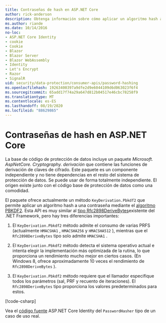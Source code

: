 ```yaml
---
title: Contraseñas de hash en ASP.NET Core
author: rick-anderson
description: Obtenga información sobre cómo aplicar un algoritmo hash a las contraseñas mediante las API de protección de datos de ASP.NET Core.
ms.author: riande
ms.date: 10/14/2016
no-loc:
- ASP.NET Core Identity
- cookie
- Cookie
- Blazor
- Blazor Server
- Blazor WebAssembly
- Identity
- Let's Encrypt
- Razor
- SignalR
uid: security/data-protection/consumer-apis/password-hashing
ms.openlocfilehash: 19263400397a9dfe2d9e6044109d6d063023f6f4
ms.sourcegitcommit: 65add17f74a29a647d812b04517e46cbc78258f9
ms.translationtype: MT
ms.contentlocale: es-ES
ms.lasthandoff: 08/19/2020
ms.locfileid: "88629865"
---
```

# <a name="hash-passwords-in-aspnet-core"></a>Contraseñas de hash en ASP.NET Core

La base de código de protección de datos incluye un paquete *Microsoft. AspNetCore. Cryptography. derivación* que contiene las funciones de derivación de claves de cifrado. Este paquete es un componente independiente y no tiene dependencias en el resto del sistema de protección de datos. Se puede usar de forma totalmente independiente. El origen existe junto con el código base de protección de datos como una comodidad.

El paquete ofrece actualmente un método `KeyDerivation.Pbkdf2` que permite aplicar un algoritmo hash a una contraseña mediante el [algoritmo PBKDF2](https://tools.ietf.org/html/rfc2898#section-5.2). Esta API es muy similar al [tipo Rfc2898DeriveBytes](/dotnet/api/system.security.cryptography.rfc2898derivebytes)existente del .NET Framework, pero hay tres diferencias importantes:

1. El `KeyDerivation.Pbkdf2` método admite el consumo de varias PRFS (actualmente `HMACSHA1` , `HMACSHA256` y `HMACSHA512` ), mientras que el `Rfc2898DeriveBytes` tipo solo admite `HMACSHA1` .

2. El `KeyDerivation.Pbkdf2` método detecta el sistema operativo actual e intenta elegir la implementación más optimizada de la rutina, lo que proporciona un rendimiento mucho mejor en ciertos casos. (En Windows 8, ofrece aproximadamente 10 veces el rendimiento de `Rfc2898DeriveBytes` ).

3. El `KeyDerivation.Pbkdf2` método requiere que el llamador especifique todos los parámetros (sal, PRF y recuento de iteraciones). El `Rfc2898DeriveBytes` tipo proporciona los valores predeterminados para estos.

[!code-csharp[](password-hashing/samples/passwordhasher.cs)]

Vea el [código fuente](https://github.com/dotnet/AspNetCore/blob/master/src/Identity/Extensions.Core/src/PasswordHasher.cs) ASP.NET Core Identity del `PasswordHasher` tipo de un caso de uso real.
